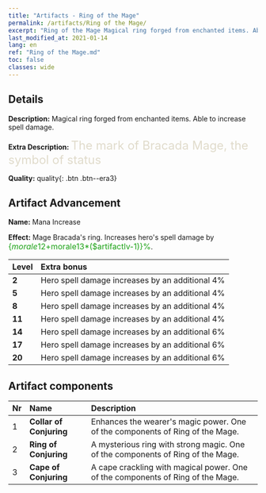 ```yaml
---
title: "Artifacts - Ring of the Mage"
permalink: /artifacts/Ring of the Mage/
excerpt: "Ring of the Mage Magical ring forged from enchanted items. Able to increase spell damage."
last_modified_at: 2021-01-14
lang: en
ref: "Ring of the Mage.md"
toc: false
classes: wide
---
```

## Details

 **Description:** Magical ring forged from enchanted items. Able to increase spell damage.

 **Extra Description:** <span style="color: #e0dbcb;font-size:24px">The mark of Bracada Mage, the symbol of status</span>

 **Quality:** quality{: .btn .btn--era3}

## Artifact Advancement

 **Name:** Mana Increase

 **Effect:** Mage Bracada's ring. Increases hero's spell damage by <span style="color: #1ca216;font-size:16px">{$morale12+$morale13*($artifactlv-1)}%</span>.

  |  Level  |    Extra bonus  | 
  |:--------|:----------------| 
  | **2** | Hero spell damage increases by an additional 4% | 
  | **5** | Hero spell damage increases by an additional 4% | 
  | **8** | Hero spell damage increases by an additional 4% | 
  | **11** | Hero spell damage increases by an additional 4% | 
  | **14** | Hero spell damage increases by an additional 6% | 
  | **17** | Hero spell damage increases by an additional 6% | 
  | **20** | Hero spell damage increases by an additional 6% | 


## Artifact components

  |  Nr  |    Name  |  Description | 
  |:-----|:---------|:-------------| 
  | 1 | **Collar of Conjuring** | Enhances the wearer's magic power. One of the components of Ring of the Mage. | 
  | 2 | **Ring of Conjuring** | A mysterious ring with strong magic. One of the components of Ring of the Mage. | 
  | 3 | **Cape of Conjuring** | A cape crackling with magical power. One of the components of Ring of the Mage. | 
